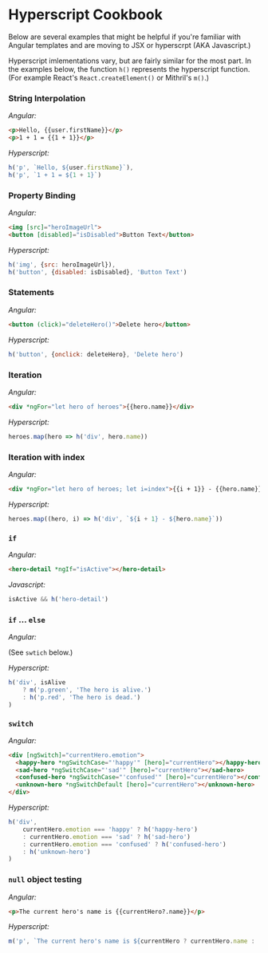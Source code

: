 # Hyperscript Cookbook

Below are several examples that might be helpful if you're familiar with Angular templates and are moving to JSX or hyperscrpt (AKA Javascript.)

Hyperscript imlementations vary, but are fairly similar for the most part. In the examples below, the function `h()` represents the hyperscript function. (For example React's `React.createElement()` or Mithril's `m()`.)

### String Interpolation

*Angular:*

```html
<p>Hello, {{user.firstName}}</p>
<p>1 + 1 = {{1 + 1}}</p>
```

*Hyperscript:*

```javascript
h('p', `Hello, ${user.firstName}`),
h('p', `1 + 1 = ${1 + 1}`)
```

### Property Binding

*Angular:*

```html
<img [src]="heroImageUrl">
<button [disabled]="isDisabled">Button Text</button>
```

*Hyperscript:*

```javascript
h('img', {src: heroImageUrl}),
h('button', {disabled: isDisabled}, 'Button Text')
```

### Statements

*Angular:*

```html
<button (click)="deleteHero()">Delete hero</button>
```

*Hyperscript:*

```javascript
h('button', {onclick: deleteHero}, 'Delete hero')
```

###  Iteration

*Angular:*

```html
<div *ngFor="let hero of heroes">{{hero.name}}</div>
```

*Hyperscript:*

```javascript
heroes.map(hero => h('div', hero.name))
```

###  Iteration with index

*Angular:*

```html
<div *ngFor="let hero of heroes; let i=index">{{i + 1}} - {{hero.name}}</div>
```

*Hyperscript:*

```javascript
heroes.map((hero, i) => h('div', `${i + 1} - ${hero.name}`))
```

### `if`

*Angular:*

```html
<hero-detail *ngIf="isActive"></hero-detail>
```

*Javascript:*

```javascript
isActive && h('hero-detail')
```

### `if` ... `else`

*Angular:*

(See `swtich` below.)

*Hyperscript:*

```javascript
h('div', isAlive
	? m('p.green', 'The hero is alive.')
	: h('p.red', 'The hero is dead.')
)
```

### `switch`

*Angular:*

```html
<div [ngSwitch]="currentHero.emotion">
  <happy-hero *ngSwitchCase="'happy'" [hero]="currentHero"></happy-hero>
  <sad-hero *ngSwitchCase="'sad'" [hero]="currentHero"></sad-hero>
  <confused-hero *ngSwitchCase="'confused'" [hero]="currentHero"></confused-hero>
  <unknown-hero *ngSwitchDefault [hero]="currentHero"></unknown-hero>
</div>
```

*Hyperscript:*

```javascript
h('div',
	currentHero.emotion === 'happy' ? h('happy-hero')
	: currentHero.emotion === 'sad' ? h('sad-hero')
	: currentHero.emotion === 'confused' ? h('confused-hero')
	: h('unknown-hero')
)
```

### `null` object testing

*Angular:*

```html
<p>The current hero's name is {{currentHero?.name}}</p>
```

*Hyperscript:*

```javascript
m('p', `The current hero's name is ${currentHero ? currentHero.name : ''}`)
```
